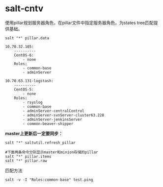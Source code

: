 salt-cntv
=========

使用pillar规划服务器角色，在pillar文件中指定服务器角色，为states tree匹配提供基础。

	salt "*" pillar.data
```
10.70.32.105:
    ----------
    CentOS-6:
        - none
    Roles:
        - common-base
        - adminServer

10.70.63.131-logstash:
    ----------
    CentOS-5:
        - none
    Roles:
        - rsyslog
        - common-base
        - adminServer-centralControl
        - adminServer-svnServer-cluster63.228
        - adminServer-jenkinsServer
        - common-beaver-shipper
```

**master上更新后一定要同步：**

	salt "*" saltutil.refresh_pillar
	
	#下面两条命令分别显示master和minion存储的pillar
	salt "*" pillar.items
	salt "*" pillar.raw

匹配方法

	salt -v -I "Roles:common-base" test.ping

